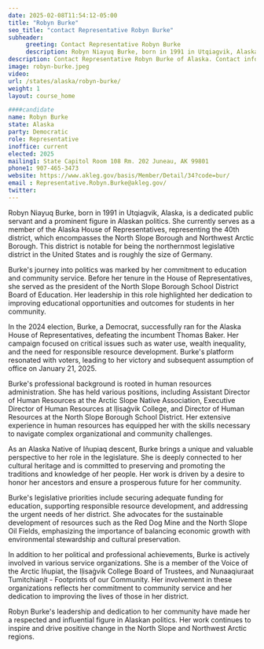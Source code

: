 ```yaml
---
date: 2025-02-08T11:54:12-05:00
title: "Robyn Burke"
seo_title: "contact Representative Robyn Burke"
subheader:
     greeting: Contact Representative Robyn Burke
     description: Robyn Niayuq Burke, born in 1991 in Utqiagvik, Alaska, is a dedicated public servant and a prominent figure in Alaskan politics. She currently serves as a member of the Alaska House of Representatives, representing the 40th district, which encompasses the North Slope Borough and Northwest Arctic Borough.
description: Contact Representative Robyn Burke of Alaska. Contact information for Robyn Burke includes email address, phone number, and mailing address.
image: robyn-burke.jpeg
video:
url: /states/alaska/robyn-burke/
weight: 1
layout: course_home

####candidate
name: Robyn Burke
state: Alaska
party: Democratic
role: Representative
inoffice: current
elected: 2025
mailing1: State Capitol Room 108 Rm. 202 Juneau, AK 99801
phone1: 907-465-3473
website: https://www.akleg.gov/basis/Member/Detail/34?code=bur/
email : Representative.Robyn.Burke@akleg.gov/
twitter: 
---
```

Robyn Niayuq Burke, born in 1991 in Utqiagvik, Alaska, is a dedicated public servant and a prominent figure in Alaskan politics. She currently serves as a member of the Alaska House of Representatives, representing the 40th district, which encompasses the North Slope Borough and Northwest Arctic Borough. This district is notable for being the northernmost legislative district in the United States and is roughly the size of Germany.

Burke's journey into politics was marked by her commitment to education and community service. Before her tenure in the House of Representatives, she served as the president of the North Slope Borough School District Board of Education. Her leadership in this role highlighted her dedication to improving educational opportunities and outcomes for students in her community.

In the 2024 election, Burke, a Democrat, successfully ran for the Alaska House of Representatives, defeating the incumbent Thomas Baker. Her campaign focused on critical issues such as water use, wealth inequality, and the need for responsible resource development. Burke's platform resonated with voters, leading to her victory and subsequent assumption of office on January 21, 2025.

Burke's professional background is rooted in human resources administration. She has held various positions, including Assistant Director of Human Resources at the Arctic Slope Native Association, Executive Director of Human Resources at Iḷisaġvik College, and Director of Human Resources at the North Slope Borough School District. Her extensive experience in human resources has equipped her with the skills necessary to navigate complex organizational and community challenges.

As an Alaska Native of Iñupiaq descent, Burke brings a unique and valuable perspective to her role in the legislature. She is deeply connected to her cultural heritage and is committed to preserving and promoting the traditions and knowledge of her people. Her work is driven by a desire to honor her ancestors and ensure a prosperous future for her community.

Burke's legislative priorities include securing adequate funding for education, supporting responsible resource development, and addressing the urgent needs of her district. She advocates for the sustainable development of resources such as the Red Dog Mine and the North Slope Oil Fields, emphasizing the importance of balancing economic growth with environmental stewardship and cultural preservation.

In addition to her political and professional achievements, Burke is actively involved in various service organizations. She is a member of the Voice of the Arctic Iñupiat, the Iḷisaġvik College Board of Trustees, and Nunaaqiuraat Tumitchiaŋit - Footprints of our Community. Her involvement in these organizations reflects her commitment to community service and her dedication to improving the lives of those in her district.

Robyn Burke's leadership and dedication to her community have made her a respected and influential figure in Alaskan politics. Her work continues to inspire and drive positive change in the North Slope and Northwest Arctic regions.
